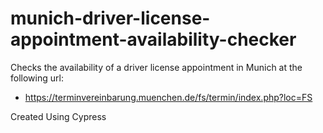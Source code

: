 # munich-driver-license-appointment-availability-checker

Checks the availability of a driver license appointment in Munich at the following url:
* https://terminvereinbarung.muenchen.de/fs/termin/index.php?loc=FS

Created Using Cypress
